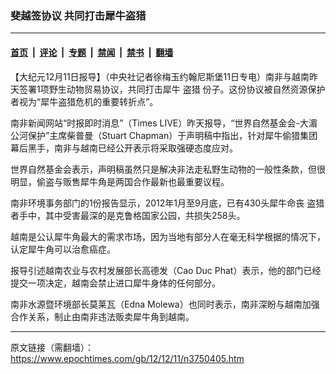 ### 斐越签协议  共同打击犀牛盗猎

---

#### [首页](../../../..?n3750405) &nbsp;|&nbsp; [评论](../../../../../epoch-comment?n3750405) &nbsp;|&nbsp; [专题](../../../../../epoch-special?n3750405) &nbsp;|&nbsp; [禁闻](../../../../../epoch-news?n3750405) &nbsp;|&nbsp; [禁书](../../../../../books?n3750405) &nbsp;|&nbsp; [翻墙](https://github.com/gfw-breaker/nogfw/blob/master/README.md?n3750405)


<div class="post_content" id="artbody" itemprop="articleBody">
 <!-- article content begin -->
 <p>
  【大纪元12月11日报导】（中央社记者徐梅玉约翰尼斯堡11日专电）南非与越南昨天签署1项野生动物贸易协议，共同打击犀牛
  <ok href="https://www.epochtimes.com/gb/tag/%E7%9B%97%E7%8C%8E.html">
   盗猎
  </ok>
  份子。这份协议被自然资源保护者视为“犀牛盗猎危机的重要转折点”。
 </p>
 <p>
  南非新闻网站“时报即时消息”（Times LIVE）昨天报导，“世界自然基金会-大湄公河保护”主席柴普曼（Stuart Chapman）于声明稿中指出，针对犀牛偷猎集团幕后黑手，南非与越南已经公开表示将采取强硬态度应对。
 </p>
 <p>
  世界自然基金会表示，声明稿虽然只是解决非法走私野生动物的一般性条款，但很明显，偷盗与贩售犀牛角是两国合作最新也最重要议程。
 </p>
 <p>
  南非环境事务部门的1份报告显示，2012年1月至9月底，已有430头犀牛命丧
  <ok href="https://www.epochtimes.com/gb/tag/%E7%9B%97%E7%8C%8E.html">
   盗猎
  </ok>
  者手中，其中受害最深的是克鲁格国家公园，共损失258头。
 </p>
 <p>
  越南是公认犀牛角最大的需求市场，因为当地有部分人在毫无科学根据的情况下，认定犀牛角可以治愈癌症。
 </p>
 <p>
  报导引述越南农业与农村发展部长高德发（Cao Duc Phat）表示，他的部门已经提交一项决定，越南会禁止进口犀牛身体的任何部分。
 </p>
 <p>
  南非水源暨环境部长莫莱瓦（Edna Molewa）也同时表示，南非深盼与越南加强合作关系，制止由南非违法贩卖犀牛角到越南。
 </p>
 <!-- article content end -->
 <div id="below_article_ad">
 </div>
</div>


---

原文链接（需翻墙）：https://www.epochtimes.com/gb/12/12/11/n3750405.htm